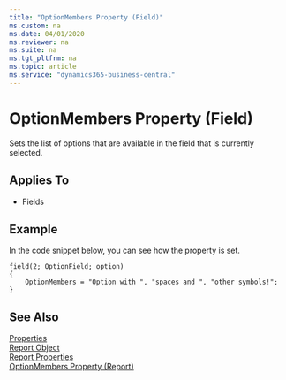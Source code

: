 ```yaml
---
title: "OptionMembers Property (Field)"
ms.custom: na
ms.date: 04/01/2020
ms.reviewer: na
ms.suite: na
ms.tgt_pltfrm: na
ms.topic: article
ms.service: "dynamics365-business-central"
---
```


# OptionMembers Property (Field)
Sets the list of options that are available in the field that is currently selected. 

  
## Applies To  
  
-   Fields  

## Example
In the code snippet below, you can see how the property is set.

```
field(2; OptionField; option)
{
    OptionMembers = "Option with ", "spaces and ", "other symbols!";
}
```


## See Also  
[Properties](devenv-properties.md)  
[Report Object](../devenv-report-object.md)     
[Report Properties](devenv-report-properties.md)   
[OptionMembers Property (Report)](devenv-optionmembers-report-property.md)